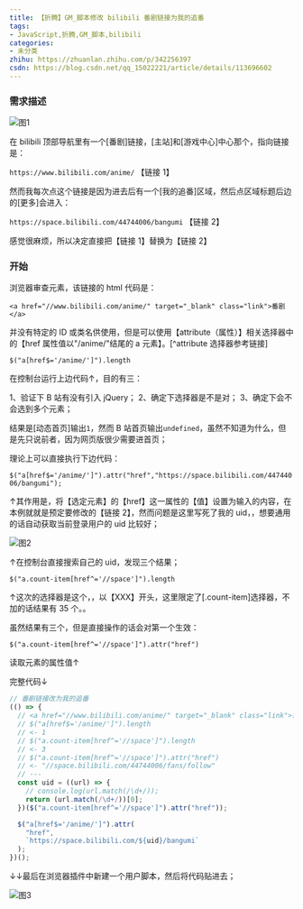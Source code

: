 ```yaml
---
title: 【折腾】GM_脚本修改 bilibili 番剧链接为我的追番
tags:
- JavaScript,折腾,GM_脚本,bilibili
categories:
- 未分类
zhihu: https://zhuanlan.zhihu.com/p/342256397
csdn: https://blog.csdn.net/qq_15022221/article/details/113696602
---
```


### 需求描述

![图1](https://i.loli.net/2021/01/06/2rK5GdiCH7nXSaf.png "图1")

在 bilibili 顶部导航里有一个[番剧]链接，[主站]和[游戏中心]中心那个，指向链接是：

`https://www.bilibili.com/anime/` 【链接 1】

然而我每次点这个链接是因为进去后有一个[我的追番]区域，然后点区域标题后边的[更多]会进入：

`https://space.bilibili.com/44744006/bangumi` 【链接 2】

感觉很麻烦，所以决定直接把【链接 1】替换为【链接 2】

<!--more-->

### 开始

浏览器审查元素，该链接的 html 代码是：

`<a href="//www.bilibili.com/anime/" target="_blank" class="link">番剧</a>`

并没有特定的 ID 或类名供使用，但是可以使用【attribute（属性）】相关选择器中的【href 属性值以"/anime/"结尾的 a 元素】。[^attribute 选择器参考链接]

`$("a[href$='/anime/']").length`

在控制台运行上边代码↑，目的有三：

1、验证下 B 站有没有引入 jQuery；
2、确定下选择器是不是对；
3、确定下会不会选到多个元素；

结果是[动态首页]输出`1`，然而 B 站首页输出`undefined`，虽然不知道为什么，但是先只说前者，因为网页版很少需要进首页；

理论上可以直接执行下边代码：

`$("a[href$='/anime/']").attr("href","https://space.bilibili.com/44744006/bangumi");`

↑其作用是，将【选定元素】的【href】这一属性的【值】设置为输入的内容，在本例就就是预定要修改的【链接 2】，然而问题是这里写死了我的 uid，，想要通用的话自动获取当前登录用户的 uid 比较好；

![图2](https://i.loli.net/2021/01/06/TjJnyFqIS5s1Ka4.png "图2")

↑在控制台直接搜索自己的 uid，发现三个结果；

`$("a.count-item[href^='//space']").length`

↑这次的选择器是这个，，以【XXX】开头，这里限定了[.count-item]选择器，不加的话结果有 35 个。。

虽然结果有三个，但是直接操作的话会对第一个生效：

`$("a.count-item[href^='//space']").attr("href")`

读取元素的属性值↑

完整代码↓

```js
// 番剧链接改为我的追番
(() => {
  // <a href="//www.bilibili.com/anime/" target="_blank" class="link">番剧</a>
  // $("a[href$='/anime/']").length
  // <- 1
  // $("a.count-item[href^='//space']").length
  // <- 3
  // $("a.count-item[href^='//space']").attr("href")
  // <- "//space.bilibili.com/44744006/fans/follow"
  // ---
  const uid = ((url) => {
    // console.log(url.match(/\d+/));
    return (url.match(/\d+/))[0];
  })($("a.count-item[href^='//space']").attr("href"));

  $("a[href$='/anime/']").attr(
    "href",
    `https://space.bilibili.com/${uid}/bangumi`
  );
})();
```

↓↓最后在浏览器插件中新建一个用户脚本，然后将代码贴进去；

![图3](https://i.loli.net/2021/01/06/mywjg9L7KCaN4pr.png "图3")

[^attribute选择器参考链接]: https://www.w3school.com.cn/cssref/css_selectors.asp
